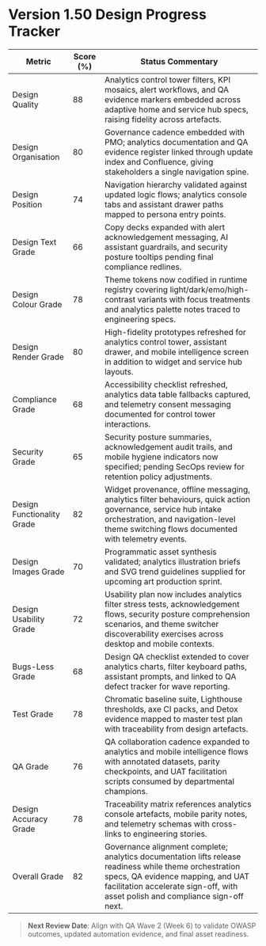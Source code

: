 # Version 1.50 Design Progress Tracker

| Metric | Score (%) | Status Commentary |
| --- | --- | --- |
| Design Quality | 88 | Analytics control tower filters, KPI mosaics, alert workflows, and QA evidence markers embedded across adaptive home and service hub specs, raising fidelity across artefacts. |
| Design Organisation | 80 | Governance cadence embedded with PMO; analytics documentation and QA evidence register linked through update index and Confluence, giving stakeholders a single navigation spine. |
| Design Position | 74 | Navigation hierarchy validated against updated logic flows; analytics console tabs and assistant drawer paths mapped to persona entry points. |
| Design Text Grade | 66 | Copy decks expanded with alert acknowledgement messaging, AI assistant guardrails, and security posture tooltips pending final compliance redlines. |
| Design Colour Grade | 78 | Theme tokens now codified in runtime registry covering light/dark/emo/high-contrast variants with focus treatments and analytics palette notes traced to engineering specs. |
| Design Render Grade | 80 | High-fidelity prototypes refreshed for analytics control tower, assistant drawer, and mobile intelligence screen in addition to widget and service hub layouts. |
| Compliance Grade | 68 | Accessibility checklist refreshed, analytics data table fallbacks captured, and telemetry consent messaging documented for control tower interactions. |
| Security Grade | 65 | Security posture summaries, acknowledgement audit trails, and mobile hygiene indicators now specified; pending SecOps review for retention policy adjustments. |
| Design Functionality Grade | 82 | Widget provenance, offline messaging, analytics filter behaviours, quick action governance, service hub intake orchestration, and navigation-level theme switching flows documented with telemetry events. |
| Design Images Grade | 70 | Programmatic asset synthesis validated; analytics illustration briefs and SVG trend guidelines supplied for upcoming art production sprint. |
| Design Usability Grade | 72 | Usability plan now includes analytics filter stress tests, acknowledgement flows, security posture comprehension scenarios, and theme switcher discoverability exercises across desktop and mobile contexts. |
| Bugs-Less Grade | 68 | Design QA checklist extended to cover analytics charts, filter keyboard paths, assistant prompts, and linked to QA defect tracker for wave reporting. |
| Test Grade | 78 | Chromatic baseline suite, Lighthouse thresholds, axe CI packs, and Detox evidence mapped to master test plan with traceability from design artefacts. |
| QA Grade | 76 | QA collaboration cadence expanded to analytics and mobile intelligence flows with annotated datasets, parity checkpoints, and UAT facilitation scripts consumed by departmental champions. |
| Design Accuracy Grade | 78 | Traceability matrix references analytics console artefacts, mobile parity notes, and telemetry schemas with cross-links to engineering stories. |
| Overall Grade | 82 | Governance alignment complete; analytics documentation lifts release readiness while theme orchestration specs, QA evidence mapping, and UAT facilitation accelerate sign-off, with asset polish and compliance sign-off next. |

> **Next Review Date**: Align with QA Wave 2 (Week 6) to validate OWASP outcomes, updated automation evidence, and final asset readiness.
